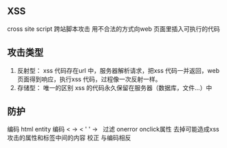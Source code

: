 ## XSS
cross site script 跨站脚本攻击
用不合法的方式向web 页面里插入可执行的代码

## 攻击类型
  1. 反射型： xss 代码存在url 中，服务器解析请求，把xss 代码一并返回，web 页面得到响应，执行xss 代码，过程像一次反射一样。
  2. 存储型： 唯一的区别 xss 的代码永久保留在服务器（数据库，文件...）中

## 防护
  编码 html entity 编码 <  ->  &lt; ' ' -> &nbsp;
  过滤 onerror onclick属性 去掉可能造成xss 攻击的属性和标签中间的内容
  校正 与编码相反